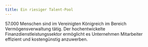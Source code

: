 ```yaml
---
title: Ein riesiger Talent-Pool
---
```


57.000 Menschen sind im Vereinigten Königreich im Bereich Vermögensverwaltung tätig. Der hochentwickelte Finanzdienstleistungssektor ermöglicht es Unternehmen Mitarbeiter effizient und kostengünstig anzuwerben.